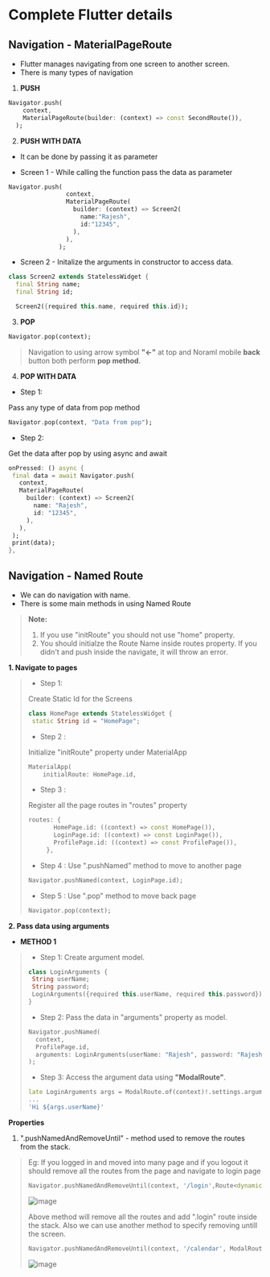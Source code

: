 # Complete Flutter details

## Navigation - MaterialPageRoute

- Flutter manages navigating from one screen to another screen.
- There is many types of navigation

1. **PUSH**

```dart
Navigator.push(
    context,
    MaterialPageRoute(builder: (context) => const SecondRoute()),
  );
```

2. **PUSH WITH DATA**

- It can be done by passing it as parameter

- Screen 1 - While calling the function pass the data as parameter

```dart
Navigator.push(
                context,
                MaterialPageRoute(
                  builder: (context) => Screen2(
                    name:"Rajesh",
                    id:"12345",
                  ),
                ),
              );
```

- Screen 2 - Initalize the arguments in constructor to access data.

```dart
class Screen2 extends StatelessWidget {
  final String name;
  final String id;

  Screen2({required this.name, required this.id});
```

3. **POP**

```dart
Navigator.pop(context);
```

> Navigation to using arrow symbol **"<-"** at top and Noraml mobile **back** button both perform **pop method**.


4. **POP WITH DATA**

 - Step 1:

 Pass any type of data from pop method

 ```dart
 Navigator.pop(context, "Data from pop");
 ```

 - Step 2:

 Get the data after pop by using async and await

 ```dart
 onPressed: () async {
  final data = await Navigator.push(
    context,
    MaterialPageRoute(
      builder: (context) => Screen2(
        name: "Rajesh",
        id: "12345",
      ),
    ),
  );
  print(data);
},
 ```

 ## Navigation - Named Route

- We can do navigation with name.
- There is some main methods in using Named Route


> **Note:**
>
> 1. If you use "initRoute" you should not use "home" property.
> 2. You should initialze the Route Name inside routes property. If you didn't and push inside the navigate, it will throw an error.


**1. Navigate to pages**

> - Step 1:
>
> Create Static Id for the Screens
> ```dart
> class HomePage extends StatelessWidget {
>  static String id = "HomePage";
> ```
>
> - Step 2 :
>
> Initialize "initRoute" property under MaterialApp
>
> ```dart
> MaterialApp(
>     initialRoute: HomePage.id,
> ```
>
> - Step 3 :
>
> Register all the page routes in "routes" property
> 
>```dart
>routes: {
>        HomePage.id: ((context) => const HomePage()),
>        LoginPage.id: ((context) => const LoginPage()),
>        ProfilePage.id: ((context) => const ProfilePage()),
>      },
>```
>
> - Step 4 :
> Use ".pushNamed" method to move to another page
>
> ```dart
> Navigator.pushNamed(context, LoginPage.id);
> ```
>
> - Step 5 :
> Use ".pop" method to move back page
>
> ```dart
> Navigator.pop(context);
> ```
>

**2. Pass data using arguments**

- **METHOD 1**

> - Step 1:
> Create argument model.
> ```dart
>class LoginArguments {
>  String userName;
>  String password;
>  LoginArguments({required this.userName, required this.password});
>}
>```
>
> - Step 2:
> Pass the data in "arguments" property as model.
> ```dart
>Navigator.pushNamed(
>   context,
>   ProfilePage.id,
>   arguments: LoginArguments(userName: "Rajesh", password: "Rajeshgn"),
> );
> ```
>
> - Step 3:
> Access the argument data using **"ModalRoute"**.
> ```dart
>late LoginArguments args = ModalRoute.of(context)!.settings.arguments as LoginArguments;
> ...
> 'Hi ${args.userName}'
>```
>
>

**Properties**

1. ".pushNamedAndRemoveUntil" - method used to remove the routes from the stack.

> Eg:
> If you logged in and moved into many page and if you logout it should remove all the routes from the page and navigate to login page
> 
> ```dart
> Navigator.pushNamedAndRemoveUntil(context, '/login',Route<dynamic> route) => false);
> ```
> ![image](https://user-images.githubusercontent.com/110470373/185064456-2060d0e6-51e3-4844-bbcb-452e3e883ce1.png)
>
> Above method will remove all the routes and add ".login" route inside the stack. Also we can use another method to specify removing untill the screen.
>
> ```dart
> Navigator.pushNamedAndRemoveUntil(context, '/calendar', ModalRoute.withName('/'));
>```
>
> ![image](https://user-images.githubusercontent.com/110470373/185064999-95140173-4fd1-4f30-84c6-4fb3f6c565d4.png)
>



